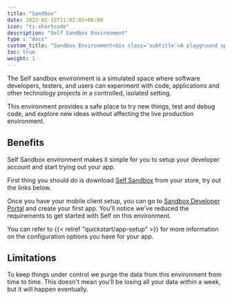 ```yaml
---
title: "Sandbox"
date: 2022-02-15T11:02:05+06:00
icon: "ti-shortcode"
description: "Self Sandbox Environment"
type : "docs"
custom_title: "Sandbox Environment<div class='subtitle'>A playground space to experiment what's self about</div>"
toc: true
weight: 1
---
```


The Self sandbox environment is a simulated space where software developers, testers, and users can experiment with code, applications and other technology projects in a controlled, isolated setting. 

This environment provides a safe place to try new things, test and debug code, and explore new ideas without affecting the live production environment.

## Benefits

Self Sandbox environment makes it simple for you to setup your developer account and start trying out your app.

First thing you should do is download [Self Sandbox](#) from your store, try out the links below.

Once you have your mobile client setup, you can go to [Sandbox Developer Portal](#) and create your first app. You'll notice we've reduced the requirements to get started with Self on this environment.

You can refer to {{< relref "quickstart/app-setup" >}} for more information on the configuration options you have for your app.


## Limitations

To keep things under control we purge the data from this environment from time to time. This doesn't mean you'll be losing all your data within a week, but it will happen eventually. 

